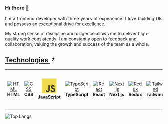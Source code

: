 ### Hi there 👋

<p align="justify" dir="auto">
  I'm a frontend developer with three years of experience. I love building UIs and possess an exceptional drive for excellence.

  My strong sense of discipline and diligence allows me to deliver high-quality work consistently. I am constantly open to feedback and collaboration, valuing the growth and success of the team    as a whole.
</p>

<h2 id="user-content--technologies" dir="auto">
  <a class="heading-link" href="#-technologies">
    Technologies
    <svg class="octicon octicon-link" viewBox="0 0 16 16" version="1.1" width="16" height="16" aria-hidden="true">
    <path d="m7.775 3.275 1.25-1.25a3.5 3.5 0 1 1 4.95 4.95l-2.5 2.5a3.5 3.5 0 0 1-4.95 0 .751.751 0 0 1 .018-1.042.751.751 0 0 1 1.042-.018 1.998 1.998 0 0 0 2.83 0l2.5-2.5a2.002 2.002 0 0 0-        2.83-2.83l-1.25 1.25a.751.751 0 0 1-1.042-.018.751.751 0 0 1-.018-1.042Zm-4.69 9.64a1.998 1.998 0 0 0 2.83 0l1.25-1.25a.751.751 0 0 1 1.042.018.751.751 0 0 1 .018 1.042l-1.25 1.25a3.5 3.5 0      1 1-4.95-4.95l2.5-2.5a3.5 3.5 0 0 1 4.95 0 .751.751 0 0 1-.018 1.042.751.751 0 0 1-1.042.018 1.998 1.998 0 0 0-2.83 0l-2.5 2.5a1.998 1.998 0 0 0 0 2.83Z">
    </path>
    </svg>
  </a>
</h2>

<table>
  <tbody>
    <tr>
      <td align="center" height="121" width="121">
        <a href="https://developer.mozilla.org/en-US/docs/Learn/HTML/Introduction_to_HTML" target="_blank" rel="noreferrer">
          <img src="https://cdn.jsdelivr.net/gh/devicons/devicon@latest/icons/html5/html5-original.svg" alt="HTML" width="48" height="48" style="max-width: 100%;"/>
        </a>
        <br>
        <strong>HTML</strong>
      </td>
      <td align="center" height="121" width="121">
        <a href="https://developer.mozilla.org/en-US/docs/Web/CSS" target="_blank" rel="noreferrer">
          <img src="https://cdn.jsdelivr.net/gh/devicons/devicon@latest/icons/css3/css3-original.svg" alt="CSS" width="48" height="48" style="max-width: 100%;"/>
        </a>
        <br>
        <strong>CSS</strong>
      </td>
      <td align="center" height="121" width="121">
        <a href="https://developer.mozilla.org/en-US/docs/Web/JavaScript" target="_blank" rel="noreferrer">
          <img src="https://raw.githubusercontent.com/devicons/devicon/master/icons/javascript/javascript-original.svg" alt="JavaScript" width="48" height="48" style="max-width: 100%;"/>
        </a>
        <br>
        <strong>JavaScript</strong>
      </td>
      <td align="center" height="121" width="121">
        <a href="https://www.typescriptlang.org/" target="_blank" rel="noreferrer">
          <img src="https://cdn.jsdelivr.net/gh/devicons/devicon@latest/icons/typescript/typescript-original.svg" width="48" height="48" alt="TypeScript" style="max-width: 100%;">
        </a>
        <br>
        <strong>TypeScript</strong>
      </td>
      <td align="center" height="121" width="121">
        <a target="_blank" rel="noreferrer" href="https://react.dev/">
          <img src="https://cdn.jsdelivr.net/gh/devicons/devicon@latest/icons/react/react-original.svg" width="48" height="48" alt="React" style="max-width: 100%;">
        </a>
        <br>
        <strong>React</strong>
      </td>
      <td align="center" height="121" width="121">
        <a target="_blank" rel="noreferrer" href="https://nextjs.org/">
          <img src="https://cdn.jsdelivr.net/gh/devicons/devicon@latest/icons/nextjs/nextjs-original.svg" width="48" height="48" alt="Next.js" style="max-width: 100%;">
        </a>
        <br>
        <strong>Next.js</strong>
      </td>
      <td align="center" height="121" width="121">
        <a target="_blank" rel="noreferrer" href="https://redux.js.org/">
          <img src="https://cdn.jsdelivr.net/gh/devicons/devicon/icons/redux/redux-original.svg" width="48" height="48" alt="Redux" style="max-width: 100%;">
        </a>
        <br>
        <strong>Redux</strong>
      </td>
      <td align="center" height="121" width="121">
        <a target="_blank" rel="noreferrer" href="https://tailwindcss.com/">
          <img src="https://cdn.jsdelivr.net/gh/devicons/devicon@latest/icons/tailwindcss/tailwindcss-original.svg" width="48" height="48" alt="Tailwind" style="max-width: 100%;">
        </a>
        <br>
        <strong>Tailwind</strong>
      </td>
    </tr>
  </tbody>
</table>

![Top Langs](https://github-readme-stats.vercel.app/api/top-langs/?username=DraganAleksic99&layout=compact)

